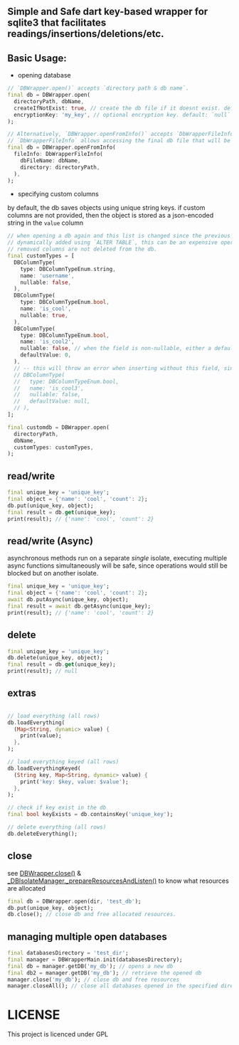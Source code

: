 ## Simple and Safe dart key-based wrapper for sqlite3 that facilitates readings/insertions/deletions/etc.


## Basic Usage:

- opening database
```dart
// `DBWrapper.open()` accepts `directory path & db name`.
final db = DBWrapper.open(
  directoryPath, dbName,
  createIfNotExist: true, // create the db file if it doesnt exist. default: `false`
  encryptionKey: 'my_key', // optional encryption key. default: `null`
);

// Alternatively, `DBWrapper.openFromInfo()` accepts `DbWrapperFileInfo`
// `DbWrapperFileInfo` allows accessing the final db file that will be created.
final db = DBWrapper.openFromInfo(
  fileInfo: DbWrapperFileInfo(
    dbFileName: dbName,
    directory: directoryPath,
  ),
);

```

- specifying custom columns
  
by default, the db saves objects using unique string keys. if custom columns are not provided, then the object is stored as a json-encoded string in the `value` column
```dart
// when opening a db again and this list is changed since the previous time, the new columns are 
// dynamically added using `ALTER TABLE`, this can be an expensive operation so be careful editing this.
// removed columns are not deleted from the db.
final customTypes = [
  DBColumnType(
    type: DBColumnTypeEnum.string,
    name: 'username',
    nullable: false,
  ),
  DBColumnType(
    type: DBColumnTypeEnum.bool,
    name: 'is_cool',
    nullable: true,
  ),
  DBColumnType(
    type: DBColumnTypeEnum.bool,
    name: 'is_cool2',
    nullable: false, // when the field is non-nullable, either a default value must be provided or any next insertions should contain this field. otherwise it will throw an error
    defaultValue: 0,
  ),
  // -- this will throw an error when inserting without this field, since its non-nullable & no default value provided.
  // DBColumnType(
  //   type: DBColumnTypeEnum.bool,
  //   name: 'is_cool3',
  //   nullable: false,
  //   defaultValue: null,
  // ),
];

final customdb = DBWrapper.open(
  directoryPath,
  dbName,
  customTypes: customTypes,
);
```

## read/write
```dart
final unique_key = 'unique_key';
final object = {'name': 'cool', 'count': 2};
db.put(unique_key, object);
final result = db.get(unique_key);
print(result); // {'name': 'cool', 'count': 2}
```

## read/write (Async)
asynchronous methods run on a separate *single* isolate, executing multiple async functions simultaneously will be safe, since operations would still be blocked but on another isolate.

```dart
final unique_key = 'unique_key';
final object = {'name': 'cool', 'count': 2};
await db.putAsync(unique_key, object);
final result = await db.getAsync(unique_key);
print(result); // {'name': 'cool', 'count': 2}
```

## delete
```dart
final unique_key = 'unique_key';
db.delete(unique_key, object);
final result = db.get(unique_key);
print(result); // null
```

## extras
```dart

// load everything (all rows)
db.loadEverything(
  (Map<String, dynamic> value) {
    print(value);
  },
);

// load everything keyed (all rows)
db.loadEverythingKeyed(
  (String key, Map<String, dynamic> value) {
    print('key: $key, value: $value');
  },
);

// check if key exist in the db
final bool keyExists = db.containsKey('unique_key');

// delete everything (all rows)
db.deleteEverything();
```


## close
see [DBWrapper.close()](./lib/src/namico_db_wrapper_base.dart#L103) & [_DBIsolateManager._prepareResourcesAndListen()](./lib/src/namico_db_wrapper_base.dart#L380) to know what resources are allocated
```dart
final db = DBWrapper.open(dir, 'test_db');
db.put(unique_key, object);
db.close(); // close db and free allocated resources.
```

## managing multiple open databases
```dart
final databasesDirectory = 'test_dir';
final manager = DBWrapperMain.init(databasesDirectory);
final db = manager.getDB('my_db'); // opens a new db
final db2 = manager.getDB('my_db'); // retrieve the opened db
manager.close('my_db'); // close db and free resources
manager.closeAll(); // close all databases opened in the specified directory
```


# LICENSE
This project is licenced under GPL